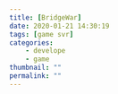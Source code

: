 ```yaml
---
title: [BridgeWar]
date: 2020-01-21 14:30:19
tags: [game svr]
categories:
    - develope
    - game
thumbnail: ""
permalink: ""
---
```


